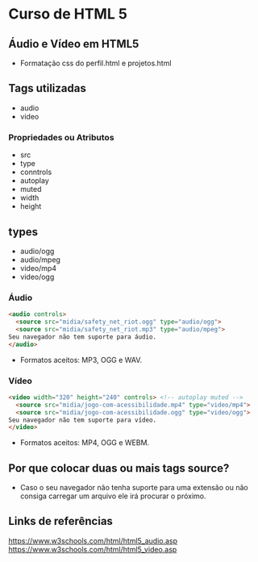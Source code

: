 # Curso de HTML 5

## Áudio e Vídeo em HTML5

* Formatação css do perfil.html e projetos.html

## Tags utilizadas
* audio
* video

### Propriedades ou Atributos
* src
* type
* conntrols
* autoplay
* muted
* width
* height

## types
* audio/ogg
* audio/mpeg
* video/mp4
* video/ogg

### Áudio
~~~html
<audio controls>
  <source src="midia/safety_net_riot.ogg" type="audio/ogg">
  <source src="midia/safety_net_riot.mp3" type="audio/mpeg">
Seu navegador não tem suporte para áudio.
</audio>
~~~

* Formatos aceitos: MP3, OGG e WAV.

### Vídeo
~~~html
<video width="320" height="240" controls> <!-- autoplay muted -->
  <source src="midia/jogo-com-acessibilidade.mp4" type="video/mp4">
  <source src="midia/jogo-com-acessibilidade.ogg" type="video/ogg">
Seu navegador não tem suporte para vídeo.
</video>
~~~

* Formatos aceitos: MP4, OGG e WEBM.

## Por que colocar duas ou mais tags source?

* Caso o seu navegador não tenha suporte para uma extensão ou não consiga carregar um arquivo ele irá procurar o próximo.

## Links de referências
<https://www.w3schools.com/html/html5_audio.asp>
<https://www.w3schools.com/html/html5_video.asp>


